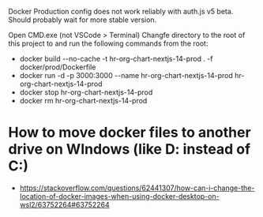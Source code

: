 Docker Production config does not work reliably with auth.js v5 beta. Should probably wait for more stable version.

Open CMD.exe (not VSCode > Terminal)
Changfe directory to the root of this project to and run the following commands from the root:

- docker build --no-cache -t hr-org-chart-nextjs-14-prod . -f docker/prod/Dockerfile
- docker run -d -p 3000:3000 --name hr-org-chart-nextjs-14-prod hr-org-chart-nextjs-14-prod
- docker stop hr-org-chart-nextjs-14-prod
- docker rm hr-org-chart-nextjs-14-prod

# How to move docker files to another drive on WIndows (like D: instead of C:)

- https://stackoverflow.com/questions/62441307/how-can-i-change-the-location-of-docker-images-when-using-docker-desktop-on-wsl2/63752264#63752264
